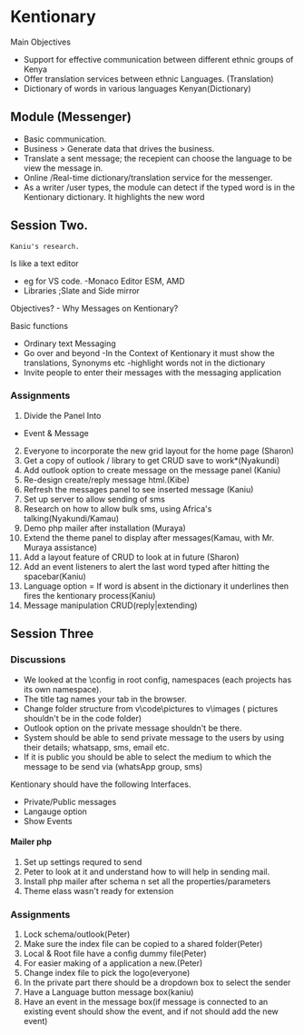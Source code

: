 # Kentionary

Main Objectives 

- Support for effective communication between different ethnic groups of Kenya 
- Offer translation services between ethnic Languages. (Translation)
- Dictionary of words in various languages Kenyan(Dictionary)

## Module (Messenger) 

- Basic communication. 
- Business > Generate data that drives the business.
- Translate a sent message; the recepient can choose the language to be view the message in.
- Online /Real-time dictionary/translation service for the messenger.
- As a writer /user types, the module can detect if the typed word is in the Kentionary dictionary. It highlights the new word

## Session Two.
 `Kaniu's research.`

Is like a text editor
- eg for VS code. -Monaco Editor ESM, AMD
- Libraries ;Slate and Side mirror

Objectives? - 
Why Messages on Kentionary?

Basic functions
- Ordinary text Messaging 
- Go over and beyond
	-In the Context of Kentionary it must show the translations, Synonyms etc
	-highlight words not in the dictionary
- Invite people to enter their messages with the messaging application

### Assignments

1. Divide the Panel Into 
- Event & Message
2. Everyone to incorporate the new grid layout for the home page (Sharon)
3. Get a copy of outlook / library to get CRUD save to work*(Nyakundi)
4. Add outlook option to create message on the message panel (Kaniu)
5. Re-design create/reply message html.(Kibe)
6. Refresh the messages panel to see inserted message (Kaniu)
7. Set up server to allow sending of sms
8. Research on how to allow bulk sms, using Africa's talking(Nyakundi/Kamau) 
9. Demo php mailer after installation (Muraya)
10. Extend the theme panel to display after messages(Kamau, with Mr. Muraya assistance)
11. Add a layout feature of CRUD to look at in future (Sharon)
12. Add an event listeners to alert the last word typed after hitting the spacebar(Kaniu)
13. Language option = If word is absent in the dictionary it underlines then fires the kentionary process(Kaniu)
14. Message manipulation CRUD(reply|extending)

## Session Three

### Discussions
- We looked at the \config in root config, namespaces (each projects has its own namespace). 
- The title tag names your tab in the browser.
- Change folder structure from v\code\pictures to v\images ( pictures shouldn't be in the code folder)
- Outlook option on the private message shouldn't be there.
- System should be able to send private message to the users by using their details; whatsapp, sms, email etc. 
- If it is public you should be able to select the medium to which the message to be send via (whatsApp group, sms)

Kentionary should have the following Interfaces.
- Private/Public messages
- Langauge option
- Show Events

#### Mailer php

1. Set up settings requred to send 
2. Peter to look at it and understand how to will help in sending mail.
3. Install php mailer after schema n set all the properties/parameters 
4. Theme elass wasn't ready for extension

### Assignments
1. Lock schema/outlook(Peter)
2. Make sure the index file can be copied to a shared folder(Peter) 
3. Local & Root file have a config dummy file(Peter)
4. For easier making of a application a new.(Peter)
5. Change index file to pick the logo(everyone)
6. In the private part there should be a dropdown box to select the sender
7. Have a Language button message box(kaniu) 
8. Have an event in the message box(if message is connected to an existing event should show the event, and if not should add the new event)